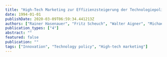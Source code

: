 ```yaml
---
title: "High-Tech Marketing zur Effizienzsteigerung der Technologiepolitik"
date: 1994-01-01
publishDate: 2020-03-09T06:59:34.441213Z
authors: ["Rainer Hasenauer", "Fritz Scheuch", "Walter Aigner", "Michael Schreiber", "Rudolf R. Sinkovics"]
publication_types: ["4"]
abstract: ""
featured: false
publication: ""
tags: ["Innovation", "Technology policy", "High-tech marketing"]
---
```


